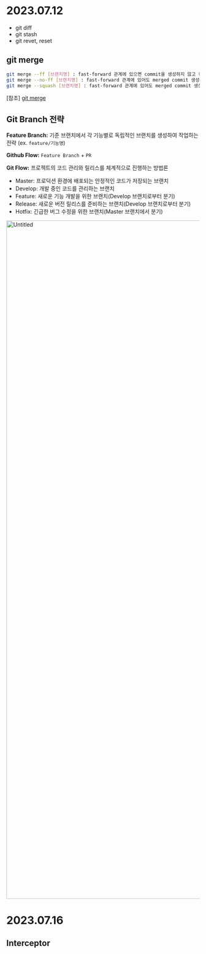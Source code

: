 # 2023.07.12
- git diff
- git stash
- git revet, reset

## git merge
```bash
git merge --ff [브랜치명] : fast-forward 관계에 있으면 commit을 생성하지 않고 현재 브랜치의 참조 값 만 변경(default)
git merge --no-ff [브랜치명] : fast-forward 관계에 있어도 merged commit 생성
git merge --squash [브랜치명] : fast-forward 관계에 있어도 merged commit 생성, merging 브랜치 정보 생략
```

[참조] [git merge](https://wikidocs.net/153871)

## Git Branch 전략
**Feature Branch:** 기준 브랜치에서 각 기능별로 독립적인 브랜치를 생성하여 작업하는 전략 (ex. `feature/기능명`)

**Github Flow:** `Feature Branch` + `PR`

**Git Flow:** 프로젝트의 코드 관리와 릴리스를 체계적으로 진행하는 방법론

- Master: 프로덕션 환경에 배포되는 안정적인 코드가 저장되는 브랜치
- Develop: 개발 중인 코드를 관리하는 브랜치
- Feature: 새로운 기능 개발을 위한 브랜치(Develop 브랜치로부터 분기)
- Release: 새로운 버전 릴리스를 준비하는 브랜치(Develop 브랜치로부터 분기)
- Hotfix: 긴급한 버그 수정을 위한 브랜치(Master 브랜치에서 분기)

<img width="1768" alt="Untitled" src="https://github.com/f-lab-edu/hotel-java/assets/68748397/7775a50b-dbda-41e4-898a-9203158342b3">

<br>

# 2023.07.16
## Interceptor


